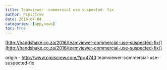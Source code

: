 ```yaml
---
title: Teamviewer -commercial use suspected- fix
author: PipisCrew
date: 2016-04-04
categories: [app,news]
toc: true
---
```


[http://handshake.co.za/2016/teamviewer-commercial-use-suspected-fix/](http://handshake.co.za/2016/teamviewer-commercial-use-suspected-fix/)

origin - http://www.pipiscrew.com/?p=4743 teamviewer-commercial-use-suspected-fix